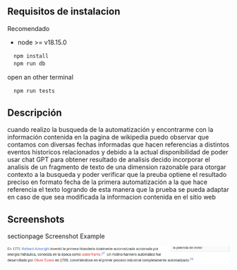 ## Requisitos de instalacion

Recomendado
  - node >= v18.15.0


```bash
  npm install
  npm run db
```

open an other terminal 

```bash
  npm run tests
```

## Descripción 
 cuando realizo la busqueda de la automatización  y encontrarme con la información contenida en la pagina de wikipedia puedo observar que contamos con diversas fechas informadas que hacen referencias a distintos  eventos historicos relacionados  y debido a la actual disponibilidad de poder usar chat GPT para  obtener resultado de analisis decido incorporar el analisis de  un fragmento de texto de una dimension razonable para otorgar contexto  a la busqueda y poder verificar que  la preuba optiene el resultado preciso en formato fecha de la primera automatización a la que hace referencia el texto logrando de esta manera que la prueba se  pueda adaptar en  caso de que sea modificada  la informacion contenida en el sitio web 
 
 ## Screenshots
sectionpage Screenshot Example

![App Screenshot](https://github.com/ebotello/hiberus-test-playwright/blob/master/sectionPage.png?raw=true)